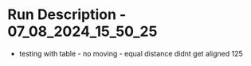 # Run Description - 07_08_2024_15_50_25

- testing with table - no moving - equal distance didnt get aligned 125

